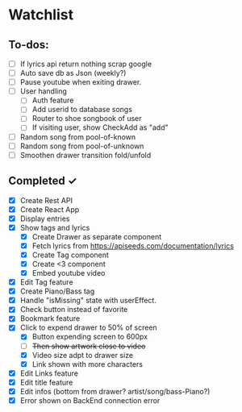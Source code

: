 # Watchlist

## To-dos:

- [ ] If lyrics api return nothing scrap google
- [ ] Auto save db as Json (weekly?)
- [ ] Pause youtube when exiting drawer.
- [ ] User handling
    - [ ] Auth feature
    - [ ] Add userid to database songs
    - [ ] Router to shoe songbook of user
    - [ ] If visiting user, show CheckAdd as "add"
- [ ] Random song from pool-of-known
- [ ] Random song from pool-of-unknown
- [ ] Smoothen drawer transition fold/unfold
 
## Completed ✓

- [x] Create Rest API
- [x] Create React App
- [x] Display entries
- [x] Show tags and lyrics
    - [x] Create Drawer as separate component
    - [x] Fetch lyrics from https://apiseeds.com/documentation/lyrics
    - [x] Create Tag component
    - [x] Create <3 component
    - [x] Embed youtube video
- [x] Edit Tag feature
- [x] Create Piano/Bass tag
- [x] Handle "isMissing" state with userEffect.
- [x] Check button instead of favorite
- [x] Bookmark feature
- [x] Click to expend drawer to 50% of screen
    - [x] Button expending screen to 600px
    - [ ] ~~Then show artwork close to video~~
    - [x] Video size adpt to drawer size
    - [x] Link shown with more characters
- [x] Edit Links feature
- [x] Edit title feature
- [x] Edit infos (bottom from drawer? artist/song/bass-Piano?)
- [x] Error shown on BackEnd connection error